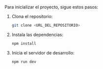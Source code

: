 Para inicializar el proyecto, sigue estos pasos:

1. Clona el repositorio:
    ```sh
    git clone <URL_DEL_REPOSITORIO>
    ```
2. Instala las dependencias:
    ```sh
    npm install
    ```
3. Inicia el servidor de desarrollo:
    ```sh
    npm run dev
    ```